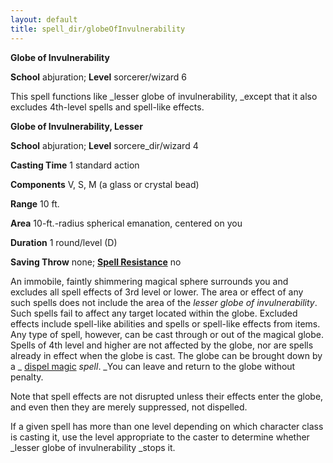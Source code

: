 ```yaml
---
layout: default
title: spell_dir/globeOfInvulnerability
---
```

 **Globe of Invulnerability**

**School** abjuration; **Level** sorcerer/wizard 6

This spell functions like _lesser globe of invulnerability, _except that it also excludes 4th-level spells and spell-like effects.

**Globe of Invulnerability, Lesser**

**School** abjuration; **Level** sorcere_dir/wizard 4

**Casting Time** 1 standard action

**Components** V, S, M (a glass or crystal bead)

**Range** 10 ft.

**Area** 10-ft.-radius spherical emanation, centered on you

**Duration** 1 round/level (D)

**Saving Throw** none; **[Spell Resistance](../glossary#_spell-resistance)** no

An immobile, faintly shimmering magical sphere surrounds you and excludes all spell effects of 3rd level or lower. The area or effect of any such spells does not include the area of the _lesser globe of invulnerability_. Such spells fail to affect any target located within the globe. Excluded effects include spell-like abilities and spells or spell-like effects from items. Any type of spell, however, can be cast through or out of the magical globe. Spells of 4th level and higher are not affected by the globe, nor are spells already in effect when the globe is cast. The globe can be brought down by a _ [dispel magic](dispelMagic#_dispel-magic) _spell_. _You can leave and return to the globe without penalty.

Note that spell effects are not disrupted unless their effects enter the globe, and even then they are merely suppressed, not dispelled.

If a given spell has more than one level depending on which character class is casting it, use the level appropriate to the caster to determine whether _lesser globe of invulnerability _stops it.

